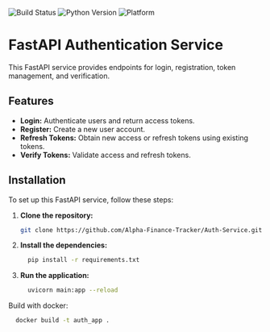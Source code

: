 ![Build Status](https://img.shields.io/github/actions/workflow/status/Alpha-Finance-Tracker/Auth-Service/main.yml)
![Python Version](https://img.shields.io/badge/python-3.12%2B-blue)
![Platform](https://img.shields.io/badge/platform-windows-blue)





# FastAPI Authentication Service

This FastAPI service provides endpoints for  login, registration, token management, and verification.

## Features

- **Login:** Authenticate users and return access tokens.
- **Register:** Create a new user account.
- **Refresh Tokens:** Obtain new access or refresh tokens using existing tokens.
- **Verify Tokens:** Validate access and refresh tokens.

## Installation

To set up this FastAPI service, follow these steps:

1. **Clone the repository:**

   ```bash
   git clone https://github.com/Alpha-Finance-Tracker/Auth-Service.git

2. **Install the dependencies:**
   ```bash
     pip install -r requirements.txt

3. **Run the application:**
    ```bash
      uvicorn main:app --reload

Build with docker:
  ```bash
    docker build -t auth_app .
  
